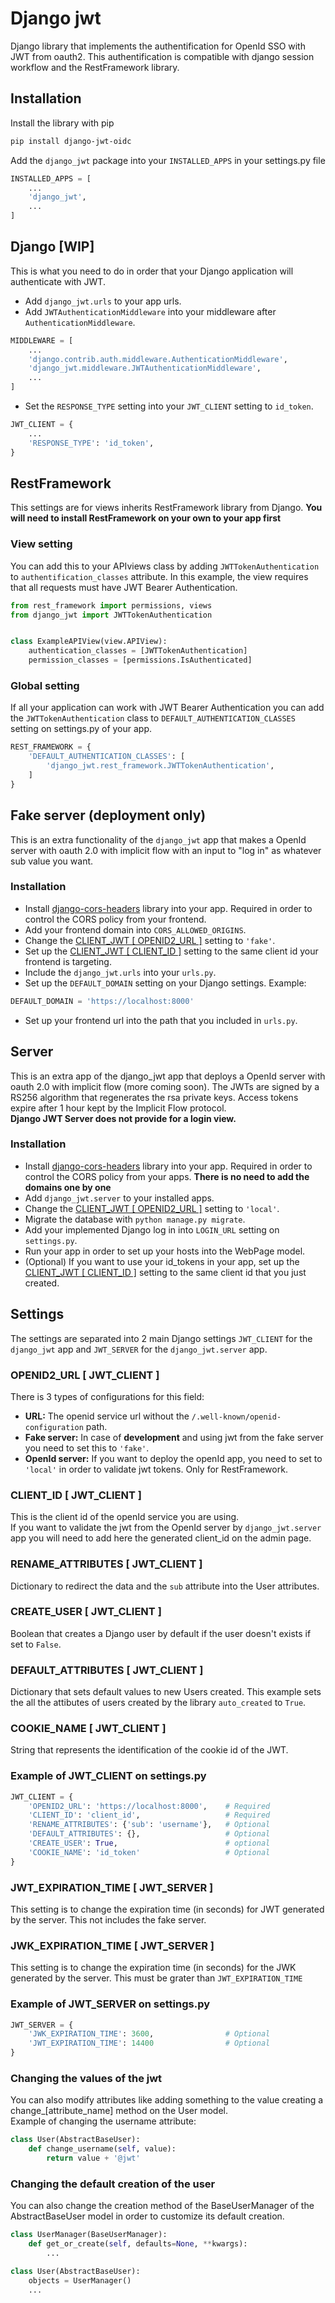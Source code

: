 # Django jwt
Django library that implements the authentification for OpenId SSO with JWT from oauth2.
This authentification is compatible with django session workflow and the RestFramework library.

## Installation

Install the library with pip
```bash
pip install django-jwt-oidc
```

Add the `django_jwt` package into your `INSTALLED_APPS` in your settings.py file
```python
INSTALLED_APPS = [
    ...
    'django_jwt',
    ...
]
```

## Django [WIP]
This is what you need to do in order that your Django application will authenticate with JWT.
 
- Add `django_jwt.urls` to your app urls.
- Add `JWTAuthenticationMiddleware` into your middleware after `AuthenticationMiddleware`.
```python
MIDDLEWARE = [
    ...
    'django.contrib.auth.middleware.AuthenticationMiddleware',
    'django_jwt.middleware.JWTAuthenticationMiddleware',
    ...
]
```
- Set the `RESPONSE_TYPE` setting into your `JWT_CLIENT` setting to `id_token`.
```python
JWT_CLIENT = {
    ...
    'RESPONSE_TYPE': 'id_token',
}
```

## RestFramework
This settings are for views inherits RestFramework library from Django.
**You will need to install RestFramework on your own to your app first**

### View setting
You can add this to your APIviews class by adding `JWTTokenAuthentication` to `authentification_classes` attribute.
In this example, the view requires that all requests must have JWT Bearer Authentication.

```python
from rest_framework import permissions, views
from django_jwt import JWTTokenAuthentication


class ExampleAPIView(view.APIView):
    authentication_classes = [JWTTokenAuthentication]
    permission_classes = [permissions.IsAuthenticated]
```
### Global setting
If all your application can work with JWT Bearer Authentication you can add the `JWTTokenAuthentication` class to `DEFAULT_AUTHENTICATION_CLASSES` setting on settings.py of your app.

```python
REST_FRAMEWORK = {
    'DEFAULT_AUTHENTICATION_CLASSES': [
        'django_jwt.rest_framework.JWTTokenAuthentication',
    ]
}
```
## Fake server (deployment only)
This is an extra functionality of the `django_jwt` app that makes a OpenId server with oauth 2.0 with implicit flow with an input to "log in" as whatever sub value you want. 

### Installation

- Install [django-cors-headers](https://pypi.org/project/django-cors-headers/) library into your app. Required in order to control the CORS policy from your frontend.
- Add your frontend domain into `CORS_ALLOWED_ORIGINS`.
- Change the [CLIENT_JWT \[ OPENID2_URL \]](#openid2_url--jwt_client-) setting to `'fake'`.
- Set up the [CLIENT_JWT \[ CLIENT_ID \]](#client_id--jwt_client-) setting to the same client id your frontend is targeting.
- Include the `django_jwt.urls` into your `urls.py`.
- Set up the `DEFAULT_DOMAIN` setting on your Django settings. Example:
```python
DEFAULT_DOMAIN = 'https://localhost:8000'
```
- Set up your frontend url into the path that you included in `urls.py`.

## Server
This is an extra app of the django_jwt app that deploys a OpenId server with oauth 2.0 with implicit flow (more coming soon).
The JWTs are signed by a RS256 algorithm that regenerates the rsa private keys.
Access tokens expire after 1 hour kept by the Implicit Flow protocol. <br>
**Django JWT Server does not provide for a login view.**

### Installation
- Install [django-cors-headers](https://pypi.org/project/django-cors-headers/) library into your app. Required in order to control the CORS policy from your apps. **There is no need to add the domains one by one**
- Add `django_jwt.server` to your installed apps.
- Change the [CLIENT_JWT \[ OPENID2_URL \]](#openid2_url--jwt_client-) setting to `'local'`.
- Migrate the database with `python manage.py migrate`.
- Add your implemented Django log in into `LOGIN_URL` setting on `settings.py`.
- Run your app in order to set up your hosts into the WebPage model.
- (Optional) If you want to use your id_tokens in your app, set up the [CLIENT_JWT \[ CLIENT_ID \]](#client_id--jwt_client-) setting to the same client id that you just created.

## Settings
The settings are separated into 2 main Django settings `JWT_CLIENT` for the `django_jwt` app and `JWT_SERVER` for the `django_jwt.server` app.

### OPENID2_URL [ JWT_CLIENT ]
There is 3 types of configurations for this field:

- **URL:** The openid service url without the `/.well-known/openid-configuration` path.
- **Fake server:** In case of **development** and using jwt from the fake server you need to set this to `'fake'`.
- **OpenId server:** If you want to deploy the openId app, you need to set to `'local'` in order to validate jwt tokens. Only for RestFramework.

### CLIENT_ID [ JWT_CLIENT ]
This is the client id of the openId service you are using. <br>
If you want to validate the jwt from the OpenId server by `django_jwt.server` app you will need to add here the generated client_id on the admin page.

### RENAME_ATTRIBUTES [ JWT_CLIENT ]
Dictionary to redirect the data and the `sub` attribute into the User attributes.

### CREATE_USER [ JWT_CLIENT ]
Boolean that creates a Django user by default if the user doesn't exists if set to `False`.

### DEFAULT_ATTRIBUTES [ JWT_CLIENT ]
Dictionary that sets default values to new Users created.
This example sets the all the attibutes of users created by the library `auto_created` to `True`.

### COOKIE_NAME [ JWT_CLIENT ]
String that represents the identification of the cookie id of the JWT.

### Example of JWT_CLIENT on settings.py

```python
JWT_CLIENT = {
    'OPENID2_URL': 'https://localhost:8000',    # Required
    'CLIENT_ID': 'client_id',                   # Required
    'RENAME_ATTRIBUTES': {'sub': 'username'},   # Optional
    'DEFAULT_ATTRIBUTES': {},                   # Optional
    'CREATE_USER': True,                        # optional
    'COOKIE_NAME': 'id_token'                   # Optional
}
```

### JWT_EXPIRATION_TIME [ JWT_SERVER ]
This setting is to change the expiration time (in seconds) for JWT generated by the server. This not includes the fake server.

### JWK_EXPIRATION_TIME [ JWT_SERVER ]
This setting is to change the expiration time (in seconds) for the JWK generated by the server. This must be grater than `JWT_EXPIRATION_TIME` 

### Example of JWT_SERVER on settings.py

```python
JWT_SERVER = {
    'JWK_EXPIRATION_TIME': 3600,                # Optional
    'JWT_EXPIRATION_TIME': 14400                # Optional
}
```

### Changing the values of the jwt
You can also modify attributes like adding something to the value creating a change_[attribute_name] method on the User model.<br>
Example of changing the username attribute:

```python
class User(AbstractBaseUser):
    def change_username(self, value):
        return value + '@jwt'
```

### Changing the default creation of the user
You can also change the creation method of the BaseUserManager of the AbstractBaseUser model in order to customize its default creation.

```python
class UserManager(BaseUserManager):
    def get_or_create(self, defaults=None, **kwargs):
        ...

class User(AbstractBaseUser):
    objects = UserManager()
    ...
```
